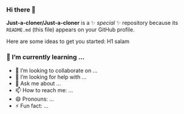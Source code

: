 ### Hi there 👋


**Just-a-cloner/Just-a-cloner** is a ✨ _special_ ✨ repository because its `README.md` (this file) appears on your GitHub profile.

Here are some ideas to get you started:
H1 salam
### 
### 🌱 I’m currently learning ...
- 👯 I’m looking to collaborate on ...
- 🤔 I’m looking for help with ...
- 💬 Ask me about ...
- 📫 How to reach me: ...
- 😄 Pronouns: ...
- ⚡ Fun fact: ...
